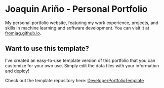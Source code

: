 # Joaquin Ariño - Personal Portfolio

My personal portfolio website, featuring my work experience, projects, and skills in machine learning and software development. You can visit it at [fromjag.github.io](https://fromjag.github.io).

## Want to use this template?

I've created an easy-to-use template version of this portfolio that you can customize for your own use. Simply edit the data files with your information and deploy!

Check out the template repository here: [DeveloperPortfolioTemplate](https://github.com/fromjag/DeveloperPortfolioTemplate)

